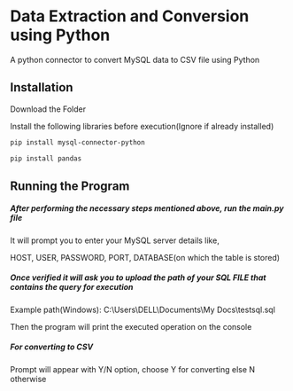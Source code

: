 # Data Extraction and Conversion using Python

A python connector to convert MySQL data to CSV file using Python

## Installation

Download the Folder

Install the following libraries before execution(Ignore if already installed)

```bash
pip install mysql-connector-python
```

```bash
pip install pandas
```

## Running the Program
##### After performing the necessary steps mentioned above, run the main.py file

It will prompt you to enter your MySQL server details like,

HOST, USER, PASSWORD, PORT, DATABASE(on which the table is stored)

##### Once verified it will ask you to upload the path of your SQL FILE that contains the query for execution

Example path(Windows): C:\Users\DELL\Documents\My Docs\testsql.sql

Then the program will print the executed operation on the console

##### For converting to CSV

Prompt will appear with Y/N option, choose Y for converting else N otherwise